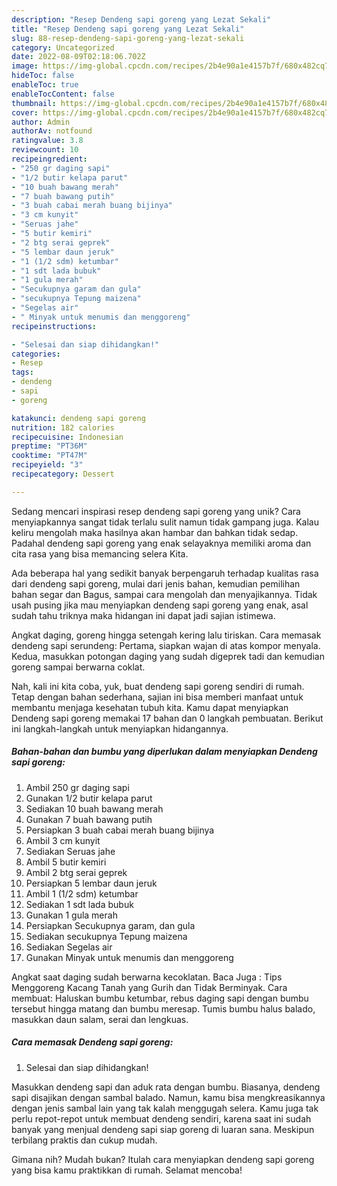 ```yaml
---
description: "Resep Dendeng sapi goreng yang Lezat Sekali"
title: "Resep Dendeng sapi goreng yang Lezat Sekali"
slug: 88-resep-dendeng-sapi-goreng-yang-lezat-sekali
category: Uncategorized
date: 2022-08-09T02:18:06.702Z
image: https://img-global.cpcdn.com/recipes/2b4e90a1e4157b7f/680x482cq70/dendeng-sapi-goreng-foto-resep-utama.jpg
hideToc: false
enableToc: true
enableTocContent: false
thumbnail: https://img-global.cpcdn.com/recipes/2b4e90a1e4157b7f/680x482cq70/dendeng-sapi-goreng-foto-resep-utama.jpg
cover: https://img-global.cpcdn.com/recipes/2b4e90a1e4157b7f/680x482cq70/dendeng-sapi-goreng-foto-resep-utama.jpg
author: Admin
authorAv: notfound
ratingvalue: 3.8
reviewcount: 10
recipeingredient:
- "250 gr daging sapi"
- "1/2 butir kelapa parut"
- "10 buah bawang merah"
- "7 buah bawang putih"
- "3 buah cabai merah buang bijinya"
- "3 cm kunyit"
- "Seruas jahe"
- "5 butir kemiri"
- "2 btg serai geprek"
- "5 lembar daun jeruk"
- "1 (1/2 sdm) ketumbar"
- "1 sdt lada bubuk"
- "1 gula merah"
- "Secukupnya garam dan gula"
- "secukupnya Tepung maizena"
- "Segelas air"
- " Minyak untuk menumis dan menggoreng"
recipeinstructions:

- "Selesai dan siap dihidangkan!"
categories:
- Resep
tags:
- dendeng
- sapi
- goreng

katakunci: dendeng sapi goreng 
nutrition: 182 calories
recipecuisine: Indonesian
preptime: "PT36M"
cooktime: "PT47M"
recipeyield: "3"
recipecategory: Dessert

---
```





Sedang mencari inspirasi resep dendeng sapi goreng yang unik? Cara menyiapkannya sangat tidak terlalu sulit namun tidak gampang juga. Kalau keliru mengolah maka hasilnya akan hambar dan bahkan tidak sedap. Padahal dendeng sapi goreng yang enak selayaknya memiliki aroma dan cita rasa yang bisa memancing selera Kita.





Ada beberapa hal yang sedikit banyak berpengaruh terhadap kualitas rasa dari dendeng sapi goreng, mulai dari jenis bahan, kemudian pemilihan bahan segar dan Bagus, sampai cara mengolah dan menyajikannya. Tidak usah pusing jika mau menyiapkan dendeng sapi goreng yang enak,      asal sudah tahu triknya maka hidangan ini dapat jadi sajian istimewa.














Angkat daging, goreng hingga setengah kering lalu tiriskan. Cara memasak dendeng sapi serundeng: Pertama, siapkan wajan di atas kompor menyala. Kedua, masukkan potongan daging yang sudah digeprek tadi dan kemudian goreng sampai berwarna coklat.






Nah, kali ini kita coba, yuk, buat dendeng sapi goreng sendiri di rumah. Tetap dengan bahan sederhana, sajian ini bisa memberi manfaat untuk membantu menjaga kesehatan tubuh kita. Kamu dapat menyiapkan Dendeng sapi goreng memakai 17 bahan dan 0 langkah pembuatan. Berikut ini langkah-langkah untuk menyiapkan hidangannya.

<!--inarticleads1-->

##### Bahan-bahan dan bumbu yang diperlukan dalam menyiapkan Dendeng sapi goreng:

1. Ambil 250 gr daging sapi
1. Gunakan 1/2 butir kelapa parut
1. Sediakan 10 buah bawang merah
1. Gunakan 7 buah bawang putih
1. Persiapkan 3 buah cabai merah buang bijinya
1. Ambil 3 cm kunyit
1. Sediakan Seruas jahe
1. Ambil 5 butir kemiri
1. Ambil 2 btg serai geprek
1. Persiapkan 5 lembar daun jeruk
1. Ambil 1 (1/2 sdm) ketumbar
1. Sediakan 1 sdt lada bubuk
1. Gunakan 1 gula merah
1. Persiapkan Secukupnya garam, dan gula
1. Sediakan secukupnya Tepung maizena
1. Sediakan Segelas air
1. Gunakan  Minyak untuk menumis dan menggoreng


Angkat saat daging sudah berwarna kecoklatan. Baca Juga : Tips Menggoreng Kacang Tanah yang Gurih dan Tidak Berminyak. Cara membuat: Haluskan bumbu ketumbar, rebus daging sapi dengan bumbu tersebut hingga matang dan bumbu meresap. Tumis bumbu halus balado, masukkan daun salam, serai dan lengkuas. 

<!--inarticleads2-->

##### Cara memasak Dendeng sapi goreng:


1. Selesai dan siap dihidangkan!

Masukkan dendeng sapi dan aduk rata dengan bumbu. Biasanya, dendeng sapi disajikan dengan sambal balado. Namun, kamu bisa mengkreasikannya dengan jenis sambal lain yang tak kalah menggugah selera. Kamu juga tak perlu repot-repot untuk membuat dendeng sendiri, karena saat ini sudah banyak yang menjual dendeng sapi siap goreng di luaran sana. Meskipun terbilang praktis dan cukup mudah. 

Gimana nih? Mudah bukan? Itulah cara menyiapkan dendeng sapi goreng yang bisa kamu praktikkan di rumah. Selamat mencoba!
